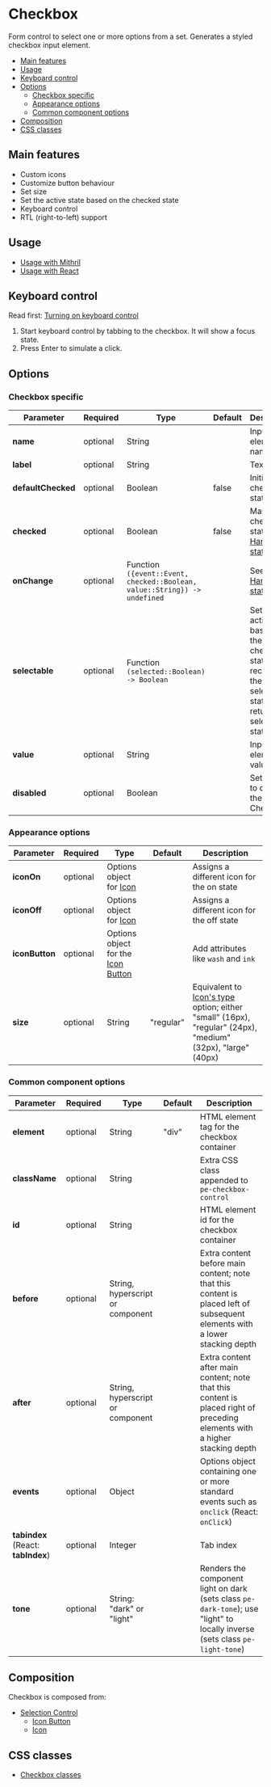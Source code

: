 # Checkbox

Form control to select one or more options from a set. Generates a styled checkbox input element.

<!-- MarkdownTOC autolink="true" autoanchor="true" bracket="round" levels="1,2,3" -->

- [Main features](#main-features)
- [Usage](#usage)
- [Keyboard control](#keyboard-control)
- [Options](#options)
  - [Checkbox specific](#checkbox-specific)
  - [Appearance options](#appearance-options)
  - [Common component options](#common-component-options)
- [Composition](#composition)
- [CSS classes](#css-classes)

<!-- /MarkdownTOC -->


<a id="main-features"></a>
## Main features

* Custom icons
* Customize button behaviour
* Set size
* Set the active state based on the checked state
* Keyboard control
* RTL (right-to-left) support


<a id="usage"></a>
## Usage

* [Usage with Mithril](mithril/checkbox.md)
* [Usage with React](react/checkbox.md)



<a id="keyboard-control"></a>
## Keyboard control

Read first: [Turning on keyboard control](../keyboard-control.md)

1. Start keyboard control by tabbing to the checkbox. It will show a focus state.
1. Press Enter to simulate a click.



<a id="options"></a>
## Options


<a id="checkbox-specific"></a>
### Checkbox specific

| **Parameter** |  **Required** | **Type** | **Default** | **Description** |
| ------------- | -------------- | -------- | ----------- | --------------- |
| **name**      | optional | String | | Input element name |
| **label**     | optional | String | | Text label |
| **defaultChecked** | optional | Boolean | false | Initially checked state |
| **checked**   | optional | Boolean | false | Managed checked state (see: [Handling state](../handling-state.md)) |
| **onChange**  | optional | Function `({event::Event, checked::Boolean, value::String}) -> undefined` | | See: [Handling state](../handling-state.md) |
| **selectable** | optional | Function `(selected::Boolean) -> Boolean` | | Sets the active state based on the checkbox state; receives the current selected state, return the selectable state |
| **value**     | optional | String |  | Input element value |
| **disabled**  | optional | Boolean |  | Set to `true` to disable the Checkbox |


<a id="appearance-options"></a>
### Appearance options

| **Parameter**  |  **Required** | **Type** | **Default** | **Description** |
| -------------- | -------------- | -------- | ----------- | --------------- |
| **iconOn**     | optional | Options object for [Icon](icon.md) | | Assigns a different icon for the on state |
| **iconOff**    | optional | Options object for [Icon](icon.md) | | Assigns a different icon for the off state |
| **iconButton** | optional | Options object for the [Icon Button](icon-button.md) | | Add attributes like `wash` and `ink` |
| **size**       | optional | String | "regular" | Equivalent to [Icon's type](icon.md) option; either "small" (16px), "regular" (24px), "medium" (32px), "large" (40px) |


<a id="common-component-options"></a>
### Common component options

| **Parameter** |  **Required** | **Type** | **Default** | **Description** |
| ------------- | -------------- | -------- | ----------- | --------------- |
| **element**   | optional       | String   | "div"       | HTML element tag for the checkbox container |
| **className** | optional       | String   |             | Extra CSS class appended to `pe-checkbox-control` |
| **id**        | optional       | String   |             | HTML element id for the checkbox container |
| **before**    | optional       | String, hyperscript or component |      | Extra content before main content; note that this content is placed left of subsequent elements with a lower stacking depth |
| **after**     | optional       | String, hyperscript or component |      | Extra content after main content; note that this content is placed right of preceding elements with a higher stacking depth |
| **events**    | optional       | Object   |             | Options object containing one or more standard events such as `onclick` (React: `onClick`) |
| **tabindex** (React: **tabIndex**) | optional       | Integer  |             | Tab index |
| **tone**      | optional       | String: "dark" or "light" |  | Renders the component light on dark (sets class `pe-dark-tone`); use "light" to locally inverse (sets class `pe-light-tone`) |



<a id="composition"></a>
## Composition

Checkbox is composed from:

* [Selection Control](selection-control.md)
  * [Icon Button](icon-button.md)
  * [Icon](icon.md)



<a id="css-classes"></a>
## CSS classes

* [Checkbox classes](../../packages/polythene-css-classes/checkbox.js)


